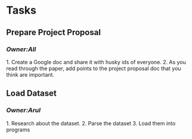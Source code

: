 <h1>Tasks</h1>

<h2>Prepare Project Proposal</h2>
<h3><i>Owner:All</i></h3>
1. Create a Google doc and share it with husky ids of everyone.
2. As you read through the paper, add points to the project proposal doc that you think are important.

<h2>Load Dataset</h2>
<h3><i>Owner:Arul</i></h3>
1. Research about the dataset.
2. Parse the dataset
3. Load them into programs
